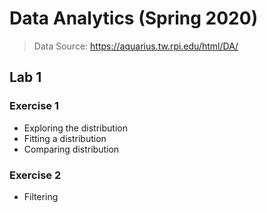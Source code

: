 # Data Analytics (Spring 2020)

> Data Source: <https://aquarius.tw.rpi.edu/html/DA/>

## Lab 1

### Exercise 1
- Exploring the distribution
- Fitting a distribution
- Comparing distribution

### Exercise 2
- Filtering